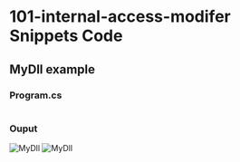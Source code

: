 # 101-internal-access-modifer Snippets Code

## MyDll example

### Program.cs

```c#


```

### Ouput

![MyDll](media/1.png)
![MyDll](media/2.png)


